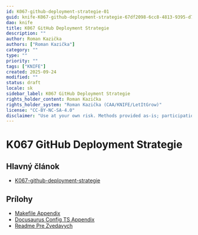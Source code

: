 ```yaml
---
id: K067-github-deployment-strategie-01
guid: knife-K067-github-deployment-strategie-67df2098-6cc8-4813-9395-d7fded7f3344
dao: knife
title: K067 GitHub Deployment Strategie
description: ""
author: Roman Kazička
authors: ["Roman Kazička"]
category: ""
type: ""
priority: ""
tags: ["KNIFE"]
created: 2025-09-24
modified: ""
status: draft
locale: sk
sidebar_label: K067 GitHub Deployment Strategie
rights_holder_content: Roman Kazička
rights_holder_system: "Roman Kazička (CAA/KNIFE/LetItGrow)"
license: "CC-BY-NC-SA-4.0"
disclaimer: "Use at your own risk. Methods provided as-is; participation is voluntary and context-aware."
---
```

# K067 GitHub Deployment Strategie

## Hlavný článok
- [K067-github-deployment-strategie](./index.md)

## Prílohy
- [Makefile Appendix](./K067_makefile_appendix.md)
- [Docusaurus Config TS Appendix](./K067_docusaurus_config_ts_appendix.md)
- [Readme Pre Zvedavych](./K067_ReadmePreZvedavych.md)
